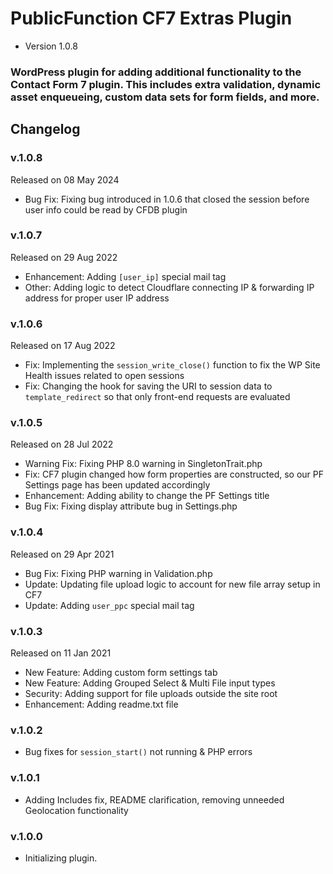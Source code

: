 # PublicFunction CF7 Extras Plugin #

 - Version 1.0.8
 
### WordPress plugin for adding additional functionality to the Contact Form 7 plugin. This includes extra validation, dynamic asset enqueueing, custom data sets for form fields, and more. ###

## Changelog ##

### v.1.0.8

Released on 08 May 2024

 - Bug Fix: Fixing bug introduced in 1.0.6 that closed the session before user info could be read by CFDB plugin

### v.1.0.7

Released on 29 Aug 2022

 - Enhancement: Adding `[user_ip]` special mail tag
 - Other: Adding logic to detect Cloudflare connecting IP & forwarding IP address for proper user IP address

### v.1.0.6

Released on 17 Aug 2022

 - Fix: Implementing the `session_write_close()` function to fix the WP Site Health issues related to open sessions
 - Fix: Changing the hook for saving the URI to session data to `template_redirect` so that only front-end requests are evaluated

### v.1.0.5

Released on 28 Jul 2022

 - Warning Fix: Fixing PHP 8.0 warning in SingletonTrait.php
 - Fix: CF7 plugin changed how form properties are constructed, so our PF Settings page has been updated accordingly
 - Enhancement: Adding ability to change the PF Settings title
 - Bug Fix: Fixing display attribute bug in Settings.php

### v.1.0.4

Released on 29 Apr 2021

 - Bug Fix: Fixing PHP warning in Validation.php
 - Update: Updating file upload logic to account for new file array setup in CF7
 - Update: Adding `user_ppc` special mail tag

### v.1.0.3

Released on 11 Jan 2021
 - New Feature: Adding custom form settings tab
 - New Feature: Adding Grouped Select & Multi File input types
 - Security: Adding support for file uploads outside the site root
 - Enhancement: Adding readme.txt file

### v.1.0.2
- Bug fixes for `session_start()` not running & PHP errors

### v.1.0.1
- Adding Includes fix, README clarification, removing unneeded Geolocation functionality

### v.1.0.0
- Initializing plugin.
